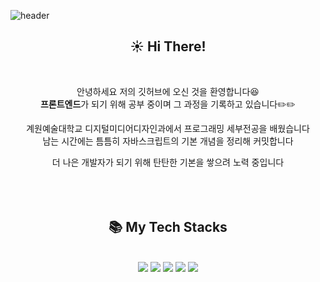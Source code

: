 ![header](https://capsule-render.vercel.app/api?type=waving&color=auto&height=200&text=🙋Welcome!&fontAlign=50&fontAlignY=40)

<div align = center>

## ☀️ Hi There!

<br>

안녕하세요 저의 깃허브에 오신 것을 환영합니다😆   
**프론트엔드**가 되기 위해 공부 중이며 그 과정을 기록하고 있습니다✏️✏️

계원예술대학교 디지털미디어디자인과에서 프로그래밍 세부전공을 배웠습니다 <br>
남는 시간에는 틈틈히 자바스크립트의 기본 개념을 정리해 커밋합니다

더 나은 개발자가 되기 위해 탄탄한 기본을 쌓으려 노력 중입니다
<br>
<br>
<br>
<br>

## 📚 My Tech Stacks
<br>
<img src="https://img.shields.io/badge/html5-E34F26?style=for-the-badge&logo=html5&logoColor=white">
<img src="https://img.shields.io/badge/css3-1572B6?style=for-the-badge&logo=css3&logoColor=white">
<img src="https://img.shields.io/badge/javascript-F7DF1E?style=for-the-badge&logo=javascript&logoColor=black">
<img src="https://img.shields.io/badge/jquery-0769AD?style=for-the-badge&logo=jquery&logoColor=white">
<img src="https://img.shields.io/badge/node.js-339933?style=for-the-badge&logo=Node.js&logoColor=white">

<br>
<br>

<!-- ## 🌳🌳
<br>

![mazandi profile](http://mazandi.herokuapp.com/api?handle={handle}&theme=warm) -->

</div>
<!--
**yourwjd/yourwjd** is a ✨ _special_ ✨ repository because its `README.md` (this file) appears on your GitHub profile.

Here are some ideas to get you started:

- 🔭 I’m currently working on ...
- 🌱 I’m currently learning ...
- 👯 I’m looking to collaborate on ...
- 🤔 I’m looking for help with ...
- 💬 Ask me about ...
- 📫 How to reach me: ...
- 😄 Pronouns: ...
- ⚡ Fun fact: ...
-->
